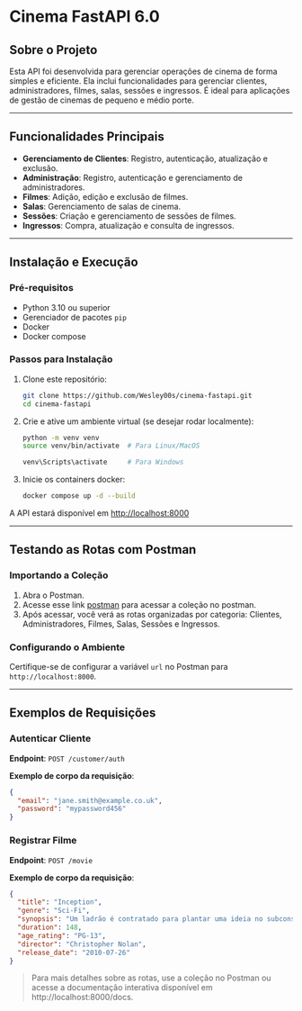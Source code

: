 # Cinema FastAPI 6.0

## Sobre o Projeto

Esta API foi desenvolvida para gerenciar operações de cinema de forma simples e eficiente. Ela inclui funcionalidades para gerenciar clientes, administradores, filmes, salas, sessões e ingressos. É ideal para aplicações de gestão de cinemas de pequeno e médio porte.

---

## Funcionalidades Principais
- **Gerenciamento de Clientes**: Registro, autenticação, atualização e exclusão.
- **Administração**: Registro, autenticação e gerenciamento de administradores.
- **Filmes**: Adição, edição e exclusão de filmes.
- **Salas**: Gerenciamento de salas de cinema.
- **Sessões**: Criação e gerenciamento de sessões de filmes.
- **Ingressos**: Compra, atualização e consulta de ingressos.

---

## Instalação e Execução

### Pré-requisitos
- Python 3.10 ou superior
- Gerenciador de pacotes `pip`
- Docker
- Docker compose

### Passos para Instalação

1. Clone este repositório:
    ```bash
    git clone https://github.com/Wesley00s/cinema-fastapi.git
    cd cinema-fastapi
    ```

2. Crie e ative um ambiente virtual (se desejar rodar localmente):
    ```bash
    python -m venv venv
    source venv/bin/activate  # Para Linux/MacOS
    ```
   ```bash
   venv\Scripts\activate     # Para Windows
   ```

3. Inicie os containers docker:
    ```bash
    docker compose up -d --build
    ```

A API estará disponível em [http://localhost:8000](http://localhost:8000)

---

## Testando as Rotas com Postman

### Importando a Coleção

1. Abra o Postman.
2. Acesse esse link [postman](https://www.postman.com/material-meteorologist-76512622/academic/collection/yu9wawr/cinema-fastapi?action=share&creator=32579915) para acessar a coleção no postman.
3. Após acessar, você verá as rotas organizadas por categoria: Clientes, Administradores, Filmes, Salas, Sessões e Ingressos.

### Configurando o Ambiente

Certifique-se de configurar a variável `url` no Postman para `http://localhost:8000`.

---

## Exemplos de Requisições

### Autenticar Cliente
**Endpoint**: `POST /customer/auth`

**Exemplo de corpo da requisição**:
```json
{
  "email": "jane.smith@example.co.uk",
  "password": "mypassword456"
}
```

### Registrar Filme
**Endpoint**: `POST /movie`

**Exemplo de corpo da requisição**:
```json
{
  "title": "Inception",
  "genre": "Sci-Fi",
  "synopsis": "Um ladrão é contratado para plantar uma ideia no subconsciente de um alvo.",
  "duration": 148,
  "age_rating": "PG-13",
  "director": "Christopher Nolan",
  "release_date": "2010-07-26"
}
```
> Para mais detalhes sobre as rotas, use a coleção no Postman ou acesse a documentação interativa disponível em http://localhost:8000/docs.
